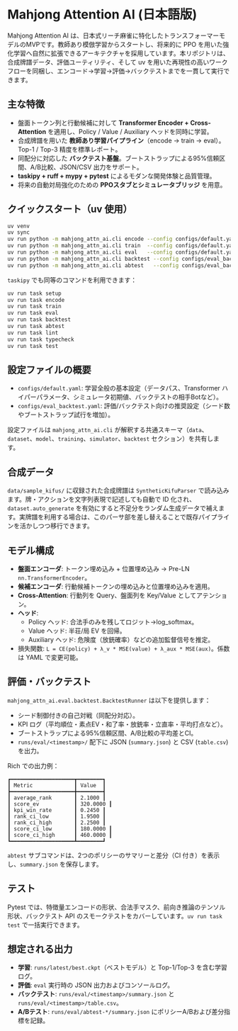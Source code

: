 # Mahjong Attention AI (日本語版)

Mahjong Attention AI は、日本式リーチ麻雀に特化したトランスフォーマーモデルのMVPです。教師あり模倣学習からスタートし、将来的に PPO を用いた強化学習へ自然に拡張できるアーキテクチャを採用しています。本リポジトリは、合成牌譜データ、評価ユーティリティ、そして uv を用いた再現性の高いワークフローを同梱し、エンコード→学習→評価→バックテストまでを一貫して実行できます。

## 主な特徴

- 盤面トークン列と行動候補に対して **Transformer Encoder + Cross-Attention** を適用し、Policy / Value / Auxiliary ヘッドを同時に学習。
- 合成牌譜を用いた **教師あり学習パイプライン**（encode → train → eval）。Top-1 / Top-3 精度を標準レポート。
- 同配分に対応した **バックテスト基盤**。ブートストラップによる95%信頼区間、A/B比較、JSON/CSV 出力をサポート。
- **taskipy + ruff + mypy + pytest** によるモダンな開発体験と品質管理。
- 将来の自動対局強化のための **PPOスタブとシミュレータブリッジ** を用意。

## クイックスタート（uv 使用）

```bash
uv venv
uv sync
uv run python -m mahjong_attn_ai.cli encode --config configs/default.yaml
uv run python -m mahjong_attn_ai.cli train  --config configs/default.yaml
uv run python -m mahjong_attn_ai.cli eval   --config configs/default.yaml --ckpt runs/latest/best.ckpt
uv run python -m mahjong_attn_ai.cli backtest --config configs/eval_backtest.yaml --ckpt runs/latest/best.ckpt
uv run python -m mahjong_attn_ai.cli abtest   --config configs/eval_backtest.yaml --ckpt-a runs/latest/best.ckpt --ckpt-b runs/latest/baseline.ckpt
```

`taskipy` でも同等のコマンドを利用できます：

```bash
uv run task setup
uv run task encode
uv run task train
uv run task eval
uv run task backtest
uv run task abtest
uv run task lint
uv run task typecheck
uv run task test
```

## 設定ファイルの概要

- `configs/default.yaml`: 学習全般の基本設定（データパス、Transformer ハイパーパラメータ、シミュレータ初期値、バックテストの相手Botなど）。
- `configs/eval_backtest.yaml`: 評価/バックテスト向けの推奨設定（シード数やブートストラップ試行を増加）。

設定ファイルは `mahjong_attn_ai.cli` が解釈する共通スキーマ（`data`、`dataset`、`model`、`training`、`simulator`、`backtest` セクション）を共有します。

## 合成データ

`data/sample_kifus/` に収録された合成牌譜は `SyntheticKifuParser` で読み込みます。牌・アクションを文字列表現で記述しても自動で ID 化され、`dataset.auto_generate` を有効にすると不足分をランダム生成データで補えます。実牌譜を利用する場合は、このパーサ部を差し替えることで既存パイプラインを活かしつつ移行できます。

## モデル構成

- **盤面エンコーダ**: トークン埋め込み + 位置埋め込み → Pre-LN `nn.TransformerEncoder`。
- **候補エンコーダ**: 行動候補トークンの埋め込みと位置埋め込みを適用。
- **Cross-Attention**: 行動列を Query、盤面列を Key/Value としてアテンション。
- **ヘッド**:
  - Policy ヘッド: 合法手のみを残してロジット→log_softmax。
  - Value ヘッド: 半荘/局 EV を回帰。
  - Auxiliary ヘッド: 危険度（放銃確率）などの追加監督信号を推定。
- 損失関数: `L = CE(policy) + λ_v * MSE(value) + λ_aux * MSE(aux)`。係数は YAML で変更可能。

## 評価・バックテスト

`mahjong_attn_ai.eval.backtest.BacktestRunner` は以下を提供します：

- シード制御付きの自己対戦（同配分対応）。
- KPI ログ（平均順位・素点EV・和了率・放銃率・立直率・平均打点など）。
- ブートストラップによる95%信頼区間、A/B比較の平均差とCI。
- `runs/eval/<timestamp>/` 配下に JSON (`summary.json`) と CSV (`table.csv`) を出力。

Rich での出力例：

```
┏━━━━━━━━━━━━━━━━━━━━┳━━━━━━━━┓
┃ Metric             ┃ Value  ┃
┣━━━━━━━━━━━━━━━━━━━━╋━━━━━━━━┫
┃ average_rank       ┃ 2.1000 ┃
┃ score_ev           ┃ 320.0000 ┃
┃ kpi_win_rate       ┃ 0.2450 ┃
┃ rank_ci_low        ┃ 1.9500 ┃
┃ rank_ci_high       ┃ 2.2500 ┃
┃ score_ci_low       ┃ 180.0000 ┃
┃ score_ci_high      ┃ 460.0000 ┃
┗━━━━━━━━━━━━━━━━━━━━┻━━━━━━━━┛
```

`abtest` サブコマンドは、2つのポリシーのサマリーと差分（CI 付き）を表示し、`summary.json` を保存します。

## テスト

Pytest では、特徴量エンコードの形状、合法手マスク、前向き推論のテンソル形状、バックテスト API のスモークテストをカバーしています。`uv run task test` で一括実行できます。

## 想定される出力

- **学習**: `runs/latest/best.ckpt`（ベストモデル）と Top-1/Top-3 を含む学習ログ。
- **評価**: `eval` 実行時の JSON 出力およびコンソールログ。
- **バックテスト**: `runs/eval/<timestamp>/summary.json` と `runs/eval/<timestamp>/table.csv`。
- **A/Bテスト**: `runs/eval/abtest-*/summary.json` にポリシーA/Bおよび差分指標を記録。
